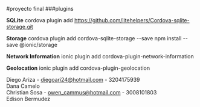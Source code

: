 #proyecto final
###plugins

**SQLite**
cordova plugin add https://github.com/litehelpers/Cordova-sqlite-storage.git


**Storage**
cordova plugin add cordova-sqlite-storage --save
npm install --save @ionic/storage

**Network Information**
ionic plugin add cordova-plugin-network-information

**Geolocation**
ionic plugin add cordova-plugin-geolocation



Diego Ariza - diegoari24@hotmail.com - 3204175939  
Dana Camelo  
Christian Sosa - owen_cammus@hotmail.com - 3008101803  
Edison Bermudez